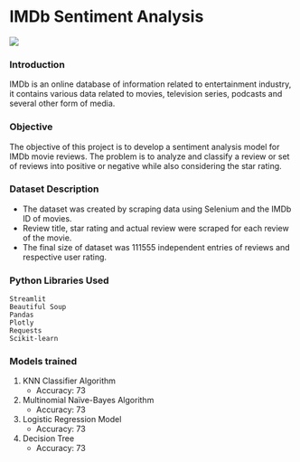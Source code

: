 # IMDb Sentiment Analysis
![](https://i.imgur.com/q5IiPXi.png)
### Introduction
IMDb is an online database of information related to entertainment industry, it contains various data related to movies, television series, podcasts and several other form of media.
### Objective
The objective of this project is to develop a sentiment analysis model for IMDb movie reviews. The problem is to analyze and classify a review or set of reviews into positive or negative while also considering the star rating.
### Dataset Description
- The dataset was created by scraping data using Selenium and the IMDb ID of movies.
- Review title, star rating and actual review were scraped for each review of the movie.
- The final size of dataset was 111555 independent entries of reviews and respective user rating.
### Python Libraries Used
```
Streamlit
Beautiful Soup 
Pandas
Plotly
Requests 
Scikit-learn
```
### Models trained
1. KNN Classifier Algorithm
   - Accuracy: 73
2. Multinomial Naïve-Bayes Algorithm
   - Accuracy: 73
3. Logistic Regression Model
   - Accuracy: 73
4. Decision Tree
   - Accuracy: 73
